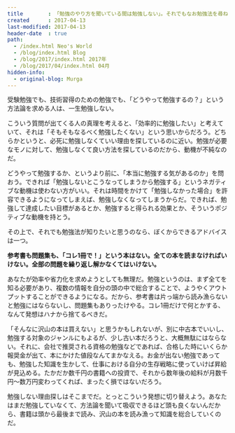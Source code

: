 ```yaml
---
title        : 「勉強のやり方を聞いている間は勉強しない」。それでもなお勉強法を尋ねたい人にはこう答える。
created      : 2017-04-13
last-modified: 2017-04-13
header-date  : true
path:
  - /index.html Neo's World
  - /blog/index.html Blog
  - /blog/2017/index.html 2017年
  - /blog/2017/04/index.html 04月
hidden-info:
  - original-blog: Murga
---
```


受験勉強でも、技術習得のための勉強でも、「どうやって勉強するの？」という方法論を求める人は、一生勉強しない。

こういう質問が出てくる人の真理を考えると、「効率的に勉強したい」と考えていて、それは「そもそもなるべく勉強したくない」という思いからだろう。どちらかというと、必死に勉強しなくていい理由を探しているのに近い。勉強が必要なモノに対して、勉強しなくて良い方法を探しているのだから、動機が不純なのだ。

どうやって勉強するか、というより前に、「本当に勉強する気があるのか」を問おう。できれば「勉強しないとこうなってしまうから勉強する」というネガティブな動機は使わない方がいい。それは時間をかけて「勉強しなかった場合」を許容できるようになってしまえば、勉強しなくなってしまうからだ。できれば、勉強して達成したい目標があるとか、勉強すると得られる効果とか、そういうポジティブな動機を持とう。

その上で、それでも勉強法が知りたいと思うのなら、ぼくからできるアドバイスは一つ。

__参考書も問題集も、「コレ1冊で！」という本はない。全ての本を読まなければいけない。全部の問題を繰り返し解かなくてはいけない。__

あなたが効率や省力化を求めようとしても無理だ。勉強というのは、まず全てを知る必要があり、複数の情報を自分の頭の中で総合することで、ようやくアウトプットすることができるようになる。だから、参考書は片っ端から読み漁らないと勉強にはならないし、問題集もありったけやる。コレ1冊だけで何とかする、なんて発想はハナから捨てるべきだ。

「そんなに沢山の本は買えない」と思うかもしれないが、別に中古本でいいし、勉強する対象のジャンルにもよるが、少し古い本だろうと、大概無駄にはならない。それに、会社で推奨される資格の勉強などであれば、合格した時にいくらか報奨金が出て、本にかけた値段なんてまかなえる。お金が出ない勉強であっても、勉強した知識を生かして、仕事における自分の生存戦略に使っていけば昇給が見込める。たかだか数千円の書籍への投資で、それから数年後の給料が月数千円～数万円変わってくれば、まったく損ではないだろう。

勉強しない理由探しはそこまでだ。とっとこういう発想に切り替えよう。あなたはまだ勉強していなくて、方法論を聞いて吸収できるほど頭も良くないんだから、書籍は頭から最後まで読み、沢山の本を読み漁って知識を総合していくのだ。
